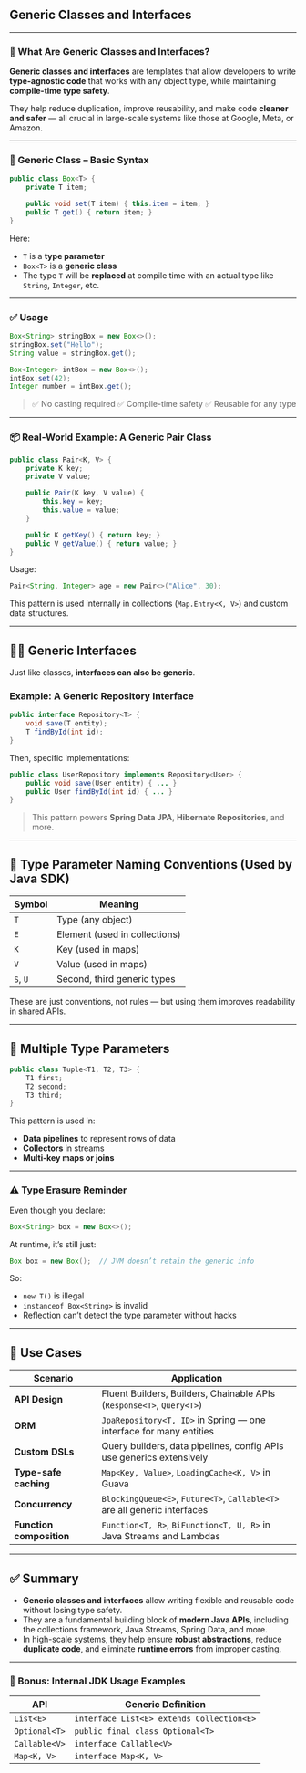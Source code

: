 
## **Generic Classes and Interfaces**

---

### 🔰 What Are Generic Classes and Interfaces?

**Generic classes and interfaces** are templates that allow developers to write **type-agnostic code** that works with any object type, while maintaining **compile-time type safety**.

They help reduce duplication, improve reusability, and make code **cleaner and safer** — all crucial in large-scale systems like those at Google, Meta, or Amazon.

---

### 🔧 Generic Class – Basic Syntax

```java
public class Box<T> {
    private T item;

    public void set(T item) { this.item = item; }
    public T get() { return item; }
}
```

Here:

* `T` is a **type parameter**
* `Box<T>` is a **generic class**
* The type `T` will be **replaced** at compile time with an actual type like `String`, `Integer`, etc.

---

### ✅ Usage

```java
Box<String> stringBox = new Box<>();
stringBox.set("Hello");
String value = stringBox.get();

Box<Integer> intBox = new Box<>();
intBox.set(42);
Integer number = intBox.get();
```

> ✅ No casting required
> ✅ Compile-time safety
> ✅ Reusable for any type

---

### 📦 Real-World Example: A Generic Pair Class

```java
public class Pair<K, V> {
    private K key;
    private V value;

    public Pair(K key, V value) {
        this.key = key;
        this.value = value;
    }

    public K getKey() { return key; }
    public V getValue() { return value; }
}
```

Usage:

```java
Pair<String, Integer> age = new Pair<>("Alice", 30);
```

This pattern is used internally in collections (`Map.Entry<K, V>`) and custom data structures.

---

## 👩‍🏫 Generic Interfaces

Just like classes, **interfaces can also be generic**.

### Example: A Generic Repository Interface

```java
public interface Repository<T> {
    void save(T entity);
    T findById(int id);
}
```

Then, specific implementations:

```java
public class UserRepository implements Repository<User> {
    public void save(User entity) { ... }
    public User findById(int id) { ... }
}
```

> This pattern powers **Spring Data JPA**, **Hibernate Repositories**, and more.

---

## 🎯 Type Parameter Naming Conventions (Used by Java SDK)

| Symbol   | Meaning                       |
| -------- | ----------------------------- |
| `T`      | Type (any object)             |
| `E`      | Element (used in collections) |
| `K`      | Key (used in maps)            |
| `V`      | Value (used in maps)          |
| `S`, `U` | Second, third generic types   |

These are just conventions, not rules — but using them improves readability in shared APIs.

---

## 🔄 Multiple Type Parameters

```java
public class Tuple<T1, T2, T3> {
    T1 first;
    T2 second;
    T3 third;
}
```

This pattern is used in:

* **Data pipelines** to represent rows of data
* **Collectors** in streams
* **Multi-key maps or joins**

---

### ⚠️ Type Erasure Reminder

Even though you declare:

```java
Box<String> box = new Box<>();
```

At runtime, it’s still just:

```java
Box box = new Box();  // JVM doesn’t retain the generic info
```

So:

* `new T()` is illegal
* `instanceof Box<String>` is invalid
* Reflection can’t detect the type parameter without hacks

---

## 🧠 Use Cases

| Scenario                 | Application                                                               |
| ------------------------ | ------------------------------------------------------------------------- |
| **API Design**           | Fluent Builders, Builders, Chainable APIs (`Response<T>`, `Query<T>`)     |
| **ORM**                  | `JpaRepository<T, ID>` in Spring — one interface for many entities        |
| **Custom DSLs**          | Query builders, data pipelines, config APIs use generics extensively      |
| **Type-safe caching**    | `Map<Key, Value>`, `LoadingCache<K, V>` in Guava                          |
| **Concurrency**          | `BlockingQueue<E>`, `Future<T>`, `Callable<T>` are all generic interfaces |
| **Function composition** | `Function<T, R>`, `BiFunction<T, U, R>` in Java Streams and Lambdas       |

---

## ✅ Summary

* **Generic classes and interfaces** allow writing flexible and reusable code without losing type safety.
* They are a fundamental building block of **modern Java APIs**, including the collections framework, Java Streams, Spring Data, and more.
* In high-scale systems, they help ensure **robust abstractions**, reduce **duplicate code**, and eliminate **runtime errors** from improper casting.

---

### 🔗 Bonus: Internal JDK Usage Examples

| API           | Generic Definition                        |
| ------------- | ----------------------------------------- |
| `List<E>`     | `interface List<E> extends Collection<E>` |
| `Optional<T>` | `public final class Optional<T>`          |
| `Callable<V>` | `interface Callable<V>`                   |
| `Map<K, V>`   | `interface Map<K, V>`                     |

